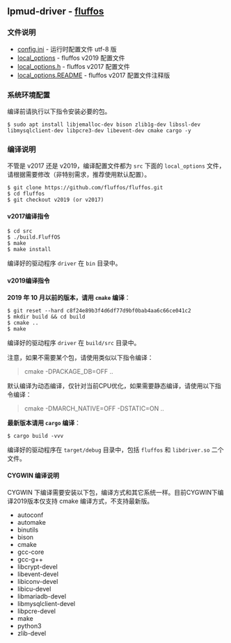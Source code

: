 ## lpmud-driver - [fluffos](https://github.com/fluffos/fluffos)

### 文件说明

 - [config.ini](config.ini) - 运行时配置文件 utf-8 版
 - [local_options](local_options) - fluffos v2019 配置文件
 - [local_options.h](local_options.h) - fluffos v2017 配置文件
 - [local_options.README](local_options.README) - fluffos v2017 配置文件注释版

### 系统环境配置

编译前请执行以下指令安装必要的包。

```
$ sudo apt install libjemalloc-dev bison zlib1g-dev libssl-dev libmysqlclient-dev libpcre3-dev libevent-dev cmake cargo -y
```

### 编译说明

不管是 v2017 还是 v2019，编译配置文件都为 `src` 下面的 `local_options` 文件，请根据需要修改（非特别需求，推荐使用默认配置）。

```
$ git clone https://github.com/fluffos/fluffos.git
$ cd fluffos
$ git checkout v2019 (or v2017)
```

#### v2017编译指令

```
$ cd src
$ ./build.FluffOS
$ make
$ make install
```
编译好的驱动程序 `driver` 在 `bin` 目录中。

#### v2019编译指令

**2019 年 10 月以前的版本，请用 `cmake` 编译**：

```
$ git reset --hard c8f24e89b3f4d6df77d9bf0bab4aa6c66ce041c2
$ mkdir build && cd build
$ cmake ..
$ make
```
编译好的驱动程序 `driver` 在 `build/src` 目录中。

注意，如果不需要某个包，请使用类似以下指令编译：

> cmake -DPACKAGE_DB=OFF ..

默认编译为动态编译，仅针对当前CPU优化，如果需要静态编译，请使用以下指令编译：

> cmake -DMARCH_NATIVE=OFF -DSTATIC=ON ..

**最新版本请用 `cargo` 编译**：

```
$ cargo build -vvv
```
编译好的驱动程序在 `target/debug` 目录中，包括 `fluffos` 和 `libdriver.so` 二个文件。

#### CYGWIN 编译说明

CYGWIN 下编译需要安装以下包，编译方式和其它系统一样。目前CYGWIN下编译2019版本仅支持 cmake 编译方式，不支持最新版。

- autoconf
- automake
- binutils
- bison
- cmake
- gcc-core
- gcc-g++
- libcrypt-devel
- libevent-devel
- libiconv-devel
- libicu-devel
- libmariadb-devel
- libmysqlclient-devel
- libpcre-devel
- make
- python3
- zlib-devel
